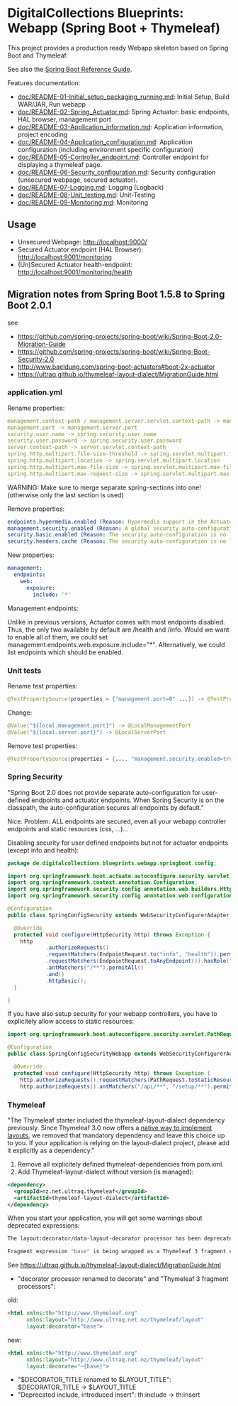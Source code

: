 # DigitalCollections Blueprints: Webapp (Spring Boot + Thymeleaf)

This project provides a production ready Webapp skeleton based on Spring Boot and Thymeleaf.

See also the [Spring Boot Reference Guide](http://docs.spring.io/spring-boot/docs/current/reference/html/index.html).

Features documentation:

- [doc/README-01-Initial_setup_packaging_running.md](doc/README-01-Initial_setup_packaging_running.md): Initial Setup, Build WAR/JAR, Run webapp
- [doc/README-02-Spring_Actuator.md](doc/README-02-Spring_Actuator.md): Spring Actuator: basic endpoints, HAL browser, management port
- [doc/README-03-Application_information.md](doc/README-03-Application_information.md): Application information, project encoding
- [doc/README-04-Application_configuration.md](doc/README-04-Application_configuration.md): Application configuration (including environment specific configuration)
- [doc/README-05-Controller_endpoint.md](doc/README-05-Controller_endpoint.md): Controller endpoint for displaying a thymeleaf page.
- [doc/README-06-Security_configuration.md](doc/README-06-Security_configuration.md): Security configuration (unsecured webpage, secured actuator).
- [doc/README-07-Logging.md](doc/README-07-Logging.md): Logging (Logback)
- [doc/README-08-Unit_testing.md](doc/README-08-Unit_testing.md): Unit-Testing
- [doc/README-09-Monitoring.md](doc/README-09-Monitoring.md): Monitoring

## Usage

- Unsecured Webpage: <http://localhost:9000/>
- Secured Actuator endpoint (HAL Browser): <http://localhost:9001/monitoring>
- (Un)Secured Actuator health-endpoint: <http://localhost:9001/monitoring/health>

## Migration notes from Spring Boot 1.5.8 to Spring Boot 2.0.1

see
- <https://github.com/spring-projects/spring-boot/wiki/Spring-Boot-2.0-Migration-Guide>
- <https://github.com/spring-projects/spring-boot/wiki/Spring-Boot-Security-2.0>
- <http://www.baeldung.com/spring-boot-actuators#boot-2x-actuator>
- <https://ultraq.github.io/thymeleaf-layout-dialect/MigrationGuide.html>

### application.yml

Rename properties:

```yml
management.context-path / management.server.servlet.context-path -> management.endpoints.web.base-path
management.port -> management.server.port
security.user.name -> spring.security.user.name
security.user.password -> spring.security.user.password
server.context-path -> server.servlet.context-path
spring.http.multipart.file-size-threshold -> spring.servlet.multipart.file-size-threshold
spring.http.multipart.location -> spring.servlet.multipart.location
spring.http.multipart.max-file-size -> spring.servlet.multipart.max-file-size
spring.http.multipart.max-request-size -> spring.servlet.multipart.max-request-size
```

WARNING: Make sure to merge separate spring-sections into one! (otherwise only the last section is used)

Remove properties:

```yml
endpoints.hypermedia.enabled (Reason: Hypermedia support in the Actuator is no longer available.)
management.security.enabled (Reason: A global security auto-configuration is now provided.)
security.basic.enabled (Reason: The security auto-configuration is no longer customizable.)
security.headers.cache (Reason: The security auto-configuration is no longer customizable.)
```

New properties:

```yml
management:
  endpoints:
    web:
      exposure:
        include: '*'
```

Management endpoints:

Unlike in previous versions, Actuator comes with most endpoints disabled. Thus, the only two available by default are /health and /info. Would we want to enable all of them, we could set management.endpoints.web.exposure.include="*". Alternatively, we could list endpoints which should be enabled.

### Unit tests

Rename test properties:

```java
@TestPropertySource(properties = {"management.port=0" ...}) -> @TestPropertySource(properties = {"management.server.port=0" ...})
```

Change:

```java
@Value("${local.management.port}") -> @LocalManagementPort
@Value("${local.server.port}") -> @LocalServerPort
```

Remove test properties:

```java
@TestPropertySource(properties = {..., "management.security.enabled=true"})
```

### Spring Security

"Spring Boot 2.0 does not provide separate auto-configuration for user-defined endpoints and actuator endpoints. When Spring Security is on the classpath, the auto-configuration secures all endpoints by default."

Nice. Problem: ALL endpoints are secured, even all your webapp controller endpoints and static resources (css, ...)...

Disabling security for user defined endpoints but not for actuator endpoints (except info and health):

```java
package de.digitalcollections.blueprints.webapp.springboot.config;

import org.springframework.boot.actuate.autoconfigure.security.servlet.EndpointRequest;
import org.springframework.context.annotation.Configuration;
import org.springframework.security.config.annotation.web.builders.HttpSecurity;
import org.springframework.security.config.annotation.web.configuration.WebSecurityConfigurerAdapter;

@Configuration
public class SpringConfigSecurity extends WebSecurityConfigurerAdapter {

  @Override
  protected void configure(HttpSecurity http) throws Exception {
    http
            .authorizeRequests()
            .requestMatchers(EndpointRequest.to("info", "health")).permitAll()
            .requestMatchers(EndpointRequest.toAnyEndpoint()).hasRole("ACTUATOR")
            .antMatchers("/**").permitAll()
            .and()
            .httpBasic();
  }

}
```

If you have also setup security for your webapp controllers, you have to explicitely allow access to static resources:

```java
import org.springframework.boot.autoconfigure.security.servlet.PathRequest;

@Configuration
public class SpringConfigSecurityWebapp extends WebSecurityConfigurerAdapter {

  @Override
  protected void configure(HttpSecurity http) throws Exception {
    http.authorizeRequests().requestMatchers(PathRequest.toStaticResources().atCommonLocations()).permitAll();
    http.authorizeRequests().antMatchers("/api/**", "/setup/**").permitAll();
```

### Thymeleaf

"The Thymeleaf starter included the thymeleaf-layout-dialect dependency previously. Since Thymeleaf 3.0 now offers a [native way to implement layouts](https://www.thymeleaf.org/doc/tutorials/3.0/usingthymeleaf.html#template-layout), we removed that mandatory dependency and leave this choice up to you. If your application is relying on the layout-dialect project, please add it explicitly as a dependency."

1. Remove all explicitely defined thymeleaf-dependencies from pom.xml.
2. Add Thymeleaf-layout-dialect without version (is managed):

```xml
<dependency>
  <groupId>nz.net.ultraq.thymeleaf</groupId>
  <artifactId>thymeleaf-layout-dialect</artifactId>
</dependency>
```

When you start your application, you will get some warnings about deprecated expressions:

```sh
The layout:decorator/data-layout-decorator processor has been deprecated and will be removed in the next major version of the layout dialect.  Please use layout:decorate/data-layout-decorate instead to future-proof your code.  See https://github.com/ultraq/thymeleaf-layout-dialect/issues/95 for more information.

Fragment expression "base" is being wrapped as a Thymeleaf 3 fragment expression (~{...}) for backwards compatibility purposes.  This wrapping will be dropped in the next major version of the expression processor, so please rewrite as a Thymeleaf 3 fragment expression to future-proof your code.  See https://github.com/thymeleaf/thymeleaf/issues/451 for more information.
```

See <https://ultraq.github.io/thymeleaf-layout-dialect/MigrationGuide.html>

- "decorator processor renamed to decorate" and "Thymeleaf 3 fragment processors":

old:
```html
<html xmlns:th="http://www.thymeleaf.org"
      xmlns:layout="http://www.ultraq.net.nz/thymeleaf/layout"
      layout:decorator="base">
```

new:
```html
<html xmlns:th="http://www.thymeleaf.org"
      xmlns:layout="http://www.ultraq.net.nz/thymeleaf/layout"
      layout:decorate="~{base}">
```

- "$DECORATOR_TITLE renamed to $LAYOUT_TITLE": $DECORATOR_TITLE -> $LAYOUT_TITLE
- "Deprecated include, introduced insert": th:include -> th:insert